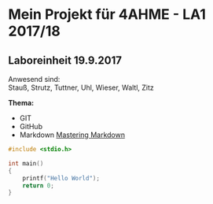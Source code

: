 # Mein Projekt für 4AHME - LA1 2017/18

## Laboreinheit 19.9.2017

Anwesend sind:  
Stauß, Strutz, Tuttner, Uhl, Wieser, Waltl, Zitz  

**Thema:**
* GIT
* GitHub
* Markdown
[Mastering Markdown](https://guides.github.com/features/mastering-markdown/)

~~~C
#include <stdio.h>

int main()
{
    printf("Hello World");
    return 0;
}
~~~
